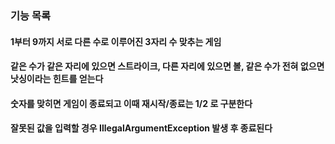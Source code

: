 ### 기능 목록

#### 1부터 9까지 서로 다른 수로 이루어진 3자리 수 맞추는 게임
#### 같은 수가 같은 자리에 있으면 스트라이크, 다른 자리에 있으면 볼, 같은 수가 전혀 없으면 낫싱이라는 힌트를 얻는다
#### 숫자를 맞히면 게임이 종료되고 이때 재시작/종료는 1/2 로 구분한다
#### 잘못된 값을 입력할 경우 IllegalArgumentException 발생 후 종료된다
